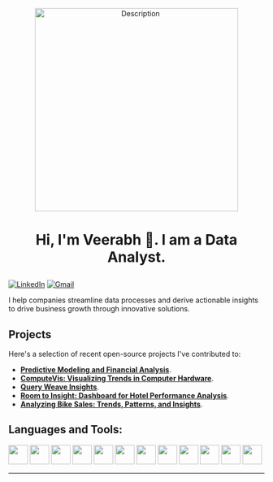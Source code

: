 

<p align="center">
<img src="https://camo.githubusercontent.com/5352b6b2b973a416adb9f788796e6e861e6ff286d2d83780df8ef7d90d4ca349/68747470733a2f2f6d656469612e67697068792e636f6d2f6d656469612f53576f536b4e36447854737a71494b4571762f67697068792e676966" alt="Description" width="400"> </p>

# <p align="center">Hi, I'm Veerabh 👋. I am a Data Analyst.</p>

[![LinkedIn](https://img.shields.io/badge/linkedin-%230077B5.svg?style=for-the-badge&logo=linkedin&logoColor=white)](https://www.linkedin.com/in/veerabh-mahadik/) 
[![Gmail](https://img.shields.io/badge/Gmail-D14836?style=for-the-badge&logo=gmail&logoColor=white)](veerabhmahadik1@gmail.com)


I help companies streamline data processes and derive actionable insights to drive business growth through innovative solutions.

<!--Click [here](example.com) to explore my professional work.--> <!-- Replace with your actual portfolio link -->

## Projects

Here's a selection of recent open-source projects I've contributed to:
- **[Predictive Modeling and Financial Analysis](https://github.com/veerabhmahadik/Python-and-R/tree/master/Predictive_Modeling_and_Financial_Analysis)**.
- **[ComputeVis: Visualizing Trends in Computer Hardware](https://github.com/veerabhmahadik/Tableau/tree/master/ComputeVis%3A%20Visualizing%20Trends%20in%20Computer%20Hardware)**.
- **[Query Weave Insights](https://github.com/veerabhmahadik/SQL/tree/master/Query%20Weave%20Insights)**.
- **[Room to Insight: Dashboard for Hotel Performance Analysis](https://github.com/veerabhmahadik/Power-BI-projects/tree/master/Room%20to%20Insight%3A%20Dashboard%20for%20Hotel%20Performance%20Analysis)**.
- **[Analyzing Bike Sales: Trends, Patterns, and Insights](https://github.com/veerabhmahadik/Excel/tree/master/Analyzing_Bike%20Sales_Trends_%20Patterns_and%20Insights)**.

## Languages and Tools:

<img src="https://cdn.jsdelivr.net/gh/devicons/devicon@latest/icons/python/python-original-wordmark.svg" width="38" height="38" /> 
<img src="https://cdn.jsdelivr.net/gh/devicons/devicon@latest/icons/pandas/pandas-original-wordmark.svg" width="38" height="38" /> 
<img src="https://cdn.jsdelivr.net/gh/devicons/devicon@latest/icons/numpy/numpy-original-wordmark.svg" width="38" height="38" /> 
<img src="https://cdn.jsdelivr.net/gh/devicons/devicon@latest/icons/matplotlib/matplotlib-plain-wordmark.svg" width="38" height="38"/> 
<img src="https://cdn.jsdelivr.net/gh/devicons/devicon@latest/icons/r/r-original.svg" width="38" height="38" />
<img src="https://cdn.jsdelivr.net/gh/devicons/devicon@latest/icons/rstudio/rstudio-original.svg" width="38" height="38" />
<img src="https://www.cdnlogo.com/logos/t/16/tableau.svg" width="38" height="38" />
<img src="https://cdn.jsdelivr.net/gh/devicons/devicon/icons/microsoftexcel/microsoftexcel-plain.svg" width="38" height="38" />
<img src="https://cdn.jsdelivr.net/gh/devicons/devicon/icons/powerbi/powerbi-original.svg" width="38" height="38" />
<img src="https://cdn.jsdelivr.net/gh/devicons/devicon/icons/mongodb/mongodb-plain-wordmark.svg" width="38" height="38" />
<img src="https://cdn.jsdelivr.net/gh/devicons/devicon/icons/mysql/mysql-original-wordmark.svg" width="38" height="38" />
<img src="https://cdn.jsdelivr.net/gh/devicons/devicon@latest/icons/mysql/mysql-original-wordmark.svg" width="38" height="38"  />

<!-- Add more tools and technologies as needed -->

<!-- Optional: Add any additional stats or information you'd like to highlight -->

---

<!--*Data Analyst* 


- 📍 Location
- ⏰ Pacific Standard Time -->


